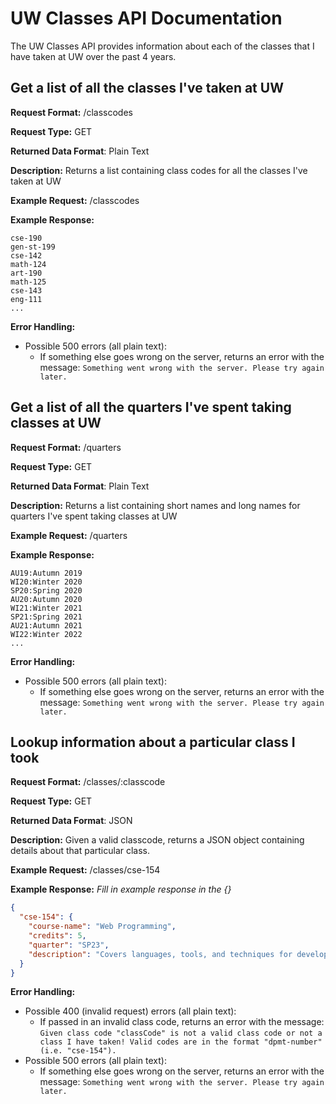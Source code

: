 # UW Classes API Documentation
The UW Classes API provides information about each of the classes
that I have taken at UW over the past 4 years.

## Get a list of all the classes I've taken at UW
**Request Format:** /classcodes

**Request Type:** GET

**Returned Data Format**: Plain Text

**Description:** Returns a list containing class codes for all the classes I've taken at UW


**Example Request:** /classcodes

**Example Response:**

```
cse-190
gen-st-199
cse-142
math-124
art-190
math-125
cse-143
eng-111
...

```

**Error Handling:**
- Possible 500 errors (all plain text):
  - If something else goes wrong on the server, returns an error with the message: `Something went wrong with the server. Please try again later.`

## Get a list of all the quarters I've spent taking classes at UW
**Request Format:** /quarters

**Request Type:** GET

**Returned Data Format**: Plain Text

**Description:** Returns a list containing short names and long names for quarters I've spent taking classes at UW


**Example Request:** /quarters

**Example Response:**

```
AU19:Autumn 2019
WI20:Winter 2020
SP20:Spring 2020
AU20:Autumn 2020
WI21:Winter 2021
SP21:Spring 2021
AU21:Autumn 2021
WI22:Winter 2022
...
```

**Error Handling:**
- Possible 500 errors (all plain text):
  - If something else goes wrong on the server, returns an error with the message: `Something went wrong with the server. Please try again later.`


## Lookup information about a particular class I took
**Request Format:** /classes/:classcode

**Request Type:** GET

**Returned Data Format**: JSON

**Description:** Given a valid classcode, returns a JSON object containing details about that particular class.

**Example Request:** /classes/cse-154

**Example Response:**
*Fill in example response in the {}*

```json
{
  "cse-154": {
    "course-name": "Web Programming",
    "credits": 5,
    "quarter": "SP23",
    "description": "Covers languages, tools, and techniques for developing interactive and dynamic web pages. Topics include page styling, design, and layout; client and server side scripting; web security; and interacting with data sources such as databases."
  }
}
```

**Error Handling:**
- Possible 400 (invalid request) errors (all plain text):
  - If passed in an invalid class code, returns an error with the message: `Given class code "classCode" is not a valid class code or not a class I have taken! Valid codes are in the format "dpmt-number" (i.e. "cse-154").`
- Possible 500 errors (all plain text):
  - If something else goes wrong on the server, returns an error with the message: `Something went wrong with the server. Please try again later.`
